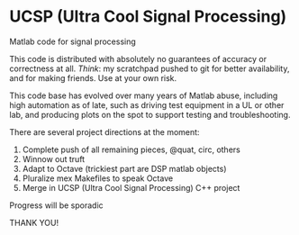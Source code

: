 # UCSP (Ultra Cool Signal Processing)
Matlab code for signal processing

This code is distributed with absolutely no guarantees of accuracy or correctness at all. _Think_: my scratchpad pushed to git for better availability, and for making friends. Use at your own risk.

This code base has evolved over many years of Matlab abuse, including high automation as of late, such as driving test equipment in a UL or other lab, and producing plots on the spot to support testing and troubleshooting.

There are several project directions at the moment:

1. Complete push of all remaining pieces, @quat, circ, others
1. Winnow out truft
1. Adapt to Octave (trickiest part are DSP matlab objects)
1. Pluralize mex Makefiles to speak Octave
1. Merge in UCSP (Ultra Cool Signal Processing) C++ project

Progress will be sporadic

THANK YOU!
